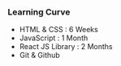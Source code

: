### Learning Curve
- HTML & CSS : 6 Weeks
- JavaScript : 1 Month
- React JS Library : 2 Months
- Git & Github